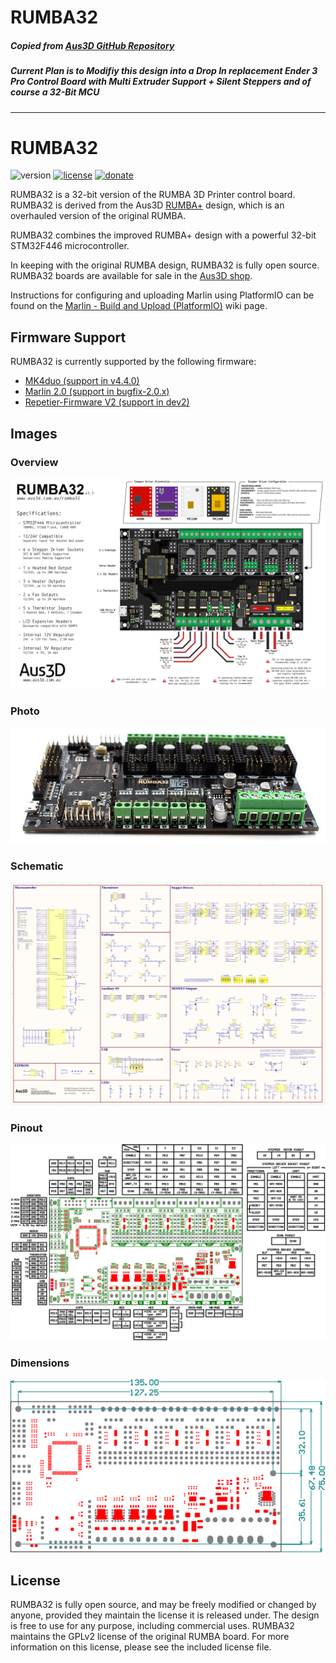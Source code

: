 # RUMBA32
##### Copied from [Aus3D GitHub Repository](https://github.com/Aus3D/RUMBA32)
##### Current Plan is to Modifiy this design into a Drop In replacement Ender 3 Pro Control Board with Multi Extruder Support + Silent Steppers and of course a 32-Bit MCU
---


# RUMBA32
![version](https://img.shields.io/badge/version-1.1B-blue)
[![license](https://img.shields.io/badge/license-GPLv2-green)](https://github.com/Aus3D/RUMBA32/blob/master/gpl-2.0.txt)
[![donate](https://img.shields.io/badge/donate-PayPal-green.svg)](https://www.paypal.com/cgi-bin/webscr?cmd=_s-xclick&hosted_button_id=9TH49ER5JUZBW&source=url)

RUMBA32 is a 32-bit version of the RUMBA 3D Printer control board. RUMBA32 is derived from the Aus3D [RUMBA+](https://github.com/Aus3D/RUMBA-Plus) design, which is an overhauled version of the original RUMBA.

RUMBA32 combines the improved RUMBA+ design with a powerful 32-bit STM32F446 microcontroller.

In keeping with the original RUMBA design, RUMBA32 is fully open source. RUMBA32 boards are available for sale in the [Aus3D shop](https://aus3d.com.au/rumba32). 

Instructions for configuring and uploading Marlin using PlatformIO can be found on the [Marlin - Build and Upload (PlatformIO)](https://github.com/Aus3D/RUMBA32/wiki/Marlin---Build-and-Upload-(PlatformIO)) wiki page.

## Firmware Support
RUMBA32 is currently supported by the following firmware:
- [MK4duo (support in v4.4.0)](https://github.com/MKFirmware/MK4duo)
- [Marlin 2.0 (support in bugfix-2.0.x)](https://github.com/MarlinFirmware/Marlin)
- [Repetier-Firmware V2 (support in dev2)](https://github.com/repetier/Repetier-Firmware/tree/dev2)

## Images
### Overview
![RUMBA32 Graphic](https://raw.githubusercontent.com/Aus3D/RUMBA32/master/Resources/Images/RUMBA32_v1_1A_Graphic.png "RUMBA32 Graphic")
### Photo
![RUMBA32 Photo](https://raw.githubusercontent.com/Aus3D/RUMBA32/master/Resources/Images/boardPhoto.jpg "RUMBA32 Photo")
### Schematic
![RUMBA32 Schematic](https://raw.githubusercontent.com/Aus3D/RUMBA32/master/Resources/Images/RUMBA32_v1_1B_Schematic.png "RUMBA32 Schematic")
### Pinout
![RUMBA32 Pinout](https://raw.githubusercontent.com/Aus3D/RUMBA32/master/Resources/Images/RUMBA32_v1_1B_PinoutDrawing.png "RUMBA32 Pinout")
### Dimensions
![RUMBA32 Dimensions](https://raw.githubusercontent.com/Aus3D/RUMBA32/master/Resources/Images/RUMBA32_v1_1B_DimensionDrawing.png "RUMBA32 Dimensions")

## License
RUMBA32 is fully open source, and may be freely modified or changed by anyone, provided they maintain the license it is released under. The design is free to use for any purpose, including commercial uses. RUMBA32 maintains the GPLv2 license of the original RUMBA board. For more information on this license, please see the included license file.
